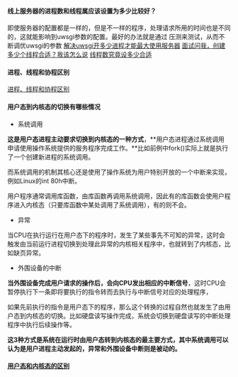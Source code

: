 #### 线上服务器的进程数和线程属应该设置为多少比较好？
即使服务器的配置都是一样的，但是不一样的程序，处理请求所用的时间也是不同的，这就能影响到uwsgi参数的配置。最好的办法就是通过 压测来测试，从而不断调优uwsgi的参数
[解决uwsgi开多少进程才能最大使用服务器](https://blog.csdn.net/dqchouyang/article/details/106569657)
[面试问我，创建多少个线程合适？我该怎么说](https://www.cnblogs.com/FraserYu/p/12657701.html)
[线程数究竟设多少合适](https://www.jianshu.com/p/87e1875b2434)



#### 进程、线程和协程区别

[进程、线程和协程区别](https://www.cnblogs.com/Stephanie-boke/p/12355449.html)



#### 用户态到内核态的切换有哪些情况

- 系统调用

**这是用户态进程主动要求切换到内核态的一种方式**，**用户态进程通过系统调用申请使用操作系统提供的服务程序完成工作。**比如前例中fork()实际上就是执行了一个创建新进程的系统调用。

而系统调用的机制其核心还是使用了操作系统为用户特别开放的一个中断来实现，例如Linux的int 80h中断。

用户程序通常调用库函数，由库函数再调用系统调用，因此有的库函数会使用户程序进入内核态（只要库函数中某处调用了系统调用），有的则不会。

- 异常

当CPU在执行运行在用户态下的程序时，发生了某些事先不可知的异常，这时会触发由当前运行进程切换到处理此异常的内核相关程序中，也就转到了内核态，比如缺页异常。

- 外围设备的中断

**当外围设备完成用户请求的操作后，会向CPU发出相应的中断信号**，这时CPU会暂停执行下一条即将要执行的指令转而去执行与中断信号对应的处理程序，

如果先前执行的指令是用户态下的程序，那么这个转换的过程自然也就发生了由用户态到内核态的切换。比如硬盘读写操作完成，系统会切换到硬盘读写的中断处理程序中执行后续操作等。

**这3种方式是系统在运行时由用户态转到内核态的最主要方式，其中系统调用可以认为是用户进程主动发起的，异常和外围设备中断则是被动的。**

#### [用户态和内核态的区别](https://www.cnblogs.com/gizing/p/10925286.html)

